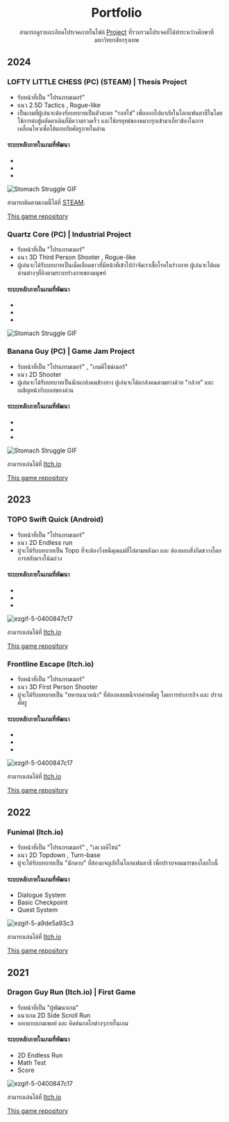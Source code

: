 <div align="center">
  <h1>Portfolio</h1>
</div>
<div align="center">
  
สามารถดูรายละเอียดโปรเจคภายในไฟล์ [Project](https://github.com/SuNnY54569/Portfolio/tree/main/Project) ที่รวบรวมโปรเจคที่ได้ทำระหว่างศึกษาที่ มหาวิทยาลัยกรุงเทพ
</div>

## 2024

### LOFTY LITTLE CHESS (PC) (STEAM) | Thesis Project
* รับหน้าที่เป็น "โปรแกรมเมอร์"
* แนว 2.5D Tactics , Rogue-like
* เป็นเกมที่ผู้เล่นจะต้องรับบทบาทเป็นตัวละคร "รอสโซ่" เพื่อออกไปผจภัยในโลกแฟนตาซีในโดยใช้การต่อสู้ผลัดตาเดินที่มีความรวดเร็ว และใช้กรยุทธ์ของหมากรุกเข้ามาเกี่ยวข้องในการเคลื่อนไหวเพื่อโต้ตอบกับศัตรูภายในด่าน

#### ระบบหลักภายในเกมที่พัฒนา
- 
- 
- 

![Stomach Struggle GIF](https://github.com/SuNnY54569/SuNnY54569/blob/840ff9a3d35d054b0a5cf1473f4fcba0f4c86166/StomachStruggle.gif?raw=true)

สามารถติดตามเกมนี้ได้ที่ [STEAM](https://store.steampowered.com/app/3360590/Lofty_Little_Chess/?l=thai).

[This game repository](https://github.com/MrJOKIT/Rosso2024)



### Quartz Core (PC) | Industrial Project
* รับหน้าที่เป็น "โปรแกรมเมอร์"
* แนว 3D Third Person Shooter , Rogue-like
* ผู้เล่นจะได้รับบทบาทเป็นเม็ดเลือดขาวที่มีหน้าที่เข้าไปกำจัดเราเชื้อโรคในร่างกาย ผู้เล่นจะได้ผมด่านต่างๆที่อิงตามระบบร่างกายของมนุษย์

#### ระบบหลักภายในเกมที่พัฒนา
- 
- 
- 

![Stomach Struggle GIF](https://github.com/SuNnY54569/SuNnY54569/blob/840ff9a3d35d054b0a5cf1473f4fcba0f4c86166/StomachStruggle.gif?raw=true)

### Banana Guy (PC) | Game Jam Project
* รับหน้าที่เป็น "โปรแกรมเมอร์" , "เกมดีไซน์เนอร์"
* แนว 2D Shooter
* ผู้เล่นจะได้รับบทบาทเป็นนักแกล้งคนข้างทาง ผู้เล่นจะได้แกล้งคนตามทางด้วย "กล้วย" และ เผชิญหน้ากับบอสของด่าน
  
#### ระบบหลักภายในเกมที่พัฒนา
- 
- 
- 

![Stomach Struggle GIF](https://github.com/MrJOKIT/GifForPortfolio/blob/main/BananaGuyGif.gif)

สามารถเล่นได้ที่ [Itch.io](https://jamesjoom321.itch.io/banana-guy)

[This game repository](https://github.com/SuNnY54569/Stomach-Struggle)

## 2023

### TOPO Swift Quick (Android)
* รับหน้าที่เป็น "โปรแกรมเมอร์"
* แนว 2D Endless run
* ผู้จะได้รับบทบาทเป็น Topo ที่จะต้องวิ่งหนีคุณแม่ที่ไล่ตามหลังมา และ ต้องหลบสิ่งกีดขวางโดยการสลับแรงโน้มถ่วง

#### ระบบหลักภายในเกมที่พัฒนา
- 
- 
- 

![ezgif-5-0400847c17](https://github.com/MrJOKIT/GifForPortfolio/blob/main/TopoSwiftQuickGif.gif)

สามารถเล่นได้ที่ [Itch.io](https://jamesjoom321.itch.io/tobo-swift-quick)

[This game repository](https://github.com/SuNnY54569/Portfolio/tree/main/Project/Maggy%20The%20Dinosaur%20V.1)

### Frontline Escape (Itch.io)

* รับหน้าที่เป็น "โปรแกรมเมอร์"
* แนว 3D First Person Shooter
* ผู้จะได้รับบทบาทเป็น "ทหารแนวหน้า" ที่ต้องหลบหนีจากค่ายศัตรู โดยการทำภารกิจ และ ปราบศัตรู

#### ระบบหลักภายในเกมที่พัฒนา
- 
- 
- 

![ezgif-5-0400847c17](https://github.com/MrJOKIT/GifForPortfolio/blob/main/FrontlineEscapeGif.gif)

สามารถเล่นได้ที่ [Itch.io](https://jamesjoom321.itch.io/frontline-escape-by-jokit)

[This game repository](https://github.com/SuNnY54569/Portfolio/tree/main/Project/Maggy%20The%20Dinosaur%20V.1)

## 2022

### Funimal (Itch.io)

* รับหน้าที่เป็น "โปรแกรมเมอร์" , "เลเวลดีไซน์"
* แนว 2D Topdown , Turn-base
* ผู้จะได้รับบทบาทเป็น "นักดาบ" ที่ต้องผจญภัยในโลกแฟนตาซี เพื่อปราบจอมมารของโลกใบนี้

#### ระบบหลักภายในเกมที่พัฒนา
- Dialogue System
- Basic Checkpoint
- Quest System

![ezgif-5-a9de5a93c3](https://github.com/MrJOKIT/GifForPortfolio/blob/main/FunimalGif.gif)

สามารถเล่นได้ที่ [Itch.io](https://jamesjoom321.itch.io/funimal)

[This game repository](https://github.com/SuNnY54569/Portfolio/tree/main/Project/Mission%20Of%20Muzashi)


## 2021

### Dragon Guy Run (Itch.io) | First Game

* รับหน้าที่เป็น "ผู้พัฒนาเกม"
* แนวเกม 2D Side Scroll Run
* ออกแบบเกมเพลย์ และ คิดค้นกลไกต่างๆภายในเกม

#### ระบบหลักภายในเกมที่พัฒนา
- 2D Endless Run
- Math Test
- Score

![ezgif-5-0400847c17](https://github.com/MrJOKIT/GifForPortfolio/blob/main/DragonGuyGif.gif)

สามารถเล่นได้ที่ [Itch.io](https://jamesjoom321.itch.io/dragon-guy-run)

[This game repository](https://github.com/SuNnY54569/Portfolio/tree/main/Project/Maggy%20The%20Dinosaur%20V.1)
